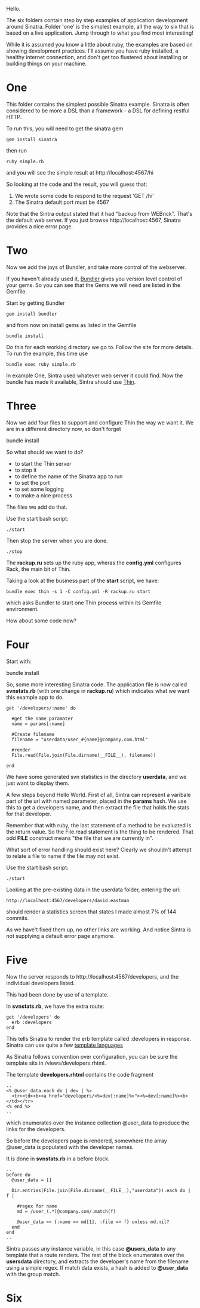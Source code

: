 Hello.

The six folders contain step by step examples of application development around Sinatra. 
Folder 'one' is the simplest example, all the way to six that is based on a live application. 
Jump through to what you find most interesting!

While it is assumed you know a little about ruby, the examples are based on showing development practices.
I'll assume you have ruby installed, a healthy internet connection, and don't get too flustered about installing or building things on your machine.

# One

This folder contains the simplest possible Sinatra example. Sinatra is often considered to be more a DSL than 
a framework - a DSL for defining restful HTTP.

To run this, you will need to get the sinatra gem

    gem install sinatra

then run

    ruby simple.rb

and you will see the simple result at http://localhost:4567/hi

So looking at the code and the result, you will guess that:

1. We wrote some code to respond to the request 'GET /hi'
2. The Sinatra default port must be 4567

Note that the Sintra output stated that it had "backup from WEBrick". That's the default web server.
If you just browse http://localhost:4567, Sinatra provides a nice error page.

# Two

Now we add the joys of Bundler, and take more control of the webserver.

If you haven't already used it, [Bundler](http://gembundler.com/) gives you version level control of your gems. 
So you can see that the Gems we will need are listed in the Gemfile.

Start by getting Bundler

    gem install bundler
    
and from now on install gems as listed in the Gemfile

    bundle install

Do this for each working directory we go to.
Follow the site for more details.
To run the example, this time use 

    bundle exec ruby simple.rb

In example One, Sintra used whatever web server it could find. Now the bundle has made it available, Sintra should use [Thin](http://code.macournoyer.com/thin/).


# Three

Now we add four files to support and configure Thin the way we want it.
We are in a different directory now, so don't forget

 bundle install

So what should we want to do?

- to start the Thin server
- to stop it
- to define the name of the Sinatra app to run
- to set the port
- to set some logging
- to make a nice process

The files we add do that.

Use the start bash script:

    ./start

Then stop the server when you are done.

    ./stop

The **rackup.ru** sets up the ruby app, wheras the **config.yml** configures Rack, the main bit of Thin. 

Taking a look at the business part of the **start** script, we have:

    bundle exec thin -s 1 -C config.yml -R rackup.ru start

which asks Bundler to start one Thin process within its Gemfile environment.

How about some code now?

# Four

Start with:
 
 bundle install

So, some more interesting Sinatra code. The application file is now called **svnstats.rb** (with one change in **rackup.ru**) which indicates what we want this example app to do.

    get '/developers/:name' do

      #get the name paramater
      name = params[:name]

      #Create filename
      filename = "userdata/user_#{name}@company.com.html"

      #render
      File.read(File.join(File.dirname(__FILE__), filename))
    
    end

We have some generated svn statistics in the directory **userdata**, and we just want to display them.

A few steps beyond Hello World. First of all, Sintra can represent a varibale part of the url with named parameter, placed in the __params__ hash. We use this to get a developers name, and then extract the file that holds the stats for that developer.

Remember that with ruby, the last statement of a method to be evaluated is the return value. So the File.read statement is the thing to be rendered.  That odd __FILE__ construct means "the file that we are currently in". 

What sort of error handling should exist here? Clearly we shouldn't attempt to relate a file to name if the file may not exist.

Use the start bash script:

    ./start

Looking at the pre-existing data in the userdata folder, entering the url:

    http://localhost:4567/developers/david.eastman 
   
should render a statistics screen that states I made almost 7% of 144 commits.

As we have't fixed them up, no other links are working. And notice Sintra is not supplying a default error page anymore.

# Five

Now the server responds to http://localhost:4567/developers, and the individual developers listed.

This had been done by use of a template.

In **svnstats.rb**, we have the extra route:

    get '/developers' do
      erb :developers
    end

This tells Sinatra to render the erb template called :developers in response. Sinatra can use quite a few [template languages](http://www.sinatrarb.com/intro#Available%20Template%20Languages)

As Sinatra follows convention over configuration, you can be sure the template sits in /views/developers.rhtml.

The template **developers.rhtml** contains the code fragment

    ..
    <% @user_data.each do | dev | %>
      <tr><td><b><a href="developers/<%=dev[:name]%>"><%=dev[:name]%><b></td></tr>
    <% end %>
    ..

which enumerates over the instance collection @user_data to produce the links for the developers.

So before the developers page is rendered, somewhere the array @user_data is populated with the developer names.

It is done in **svnstats.rb** in a before block.

    ..
    before do
      @user_data = []

      Dir.entries(File.join(File.dirname(__FILE__),"userdata")).each do | f |
	    
        #regex for name
        md = /user_(.*)@company.com/.match(f)

        @user_data << {:name => md[1], :file => f} unless md.nil?
      end
    end
    .. 

Sintra passes any instance variable, in this case **@users_data** to any template that a route renders.
The rest of the block enumerates over the **usersdata** directory, and extracts the developer's name from the filename using a simple regex. If match data exists, a hash is added to **@user_data** with the group match.

# Six
